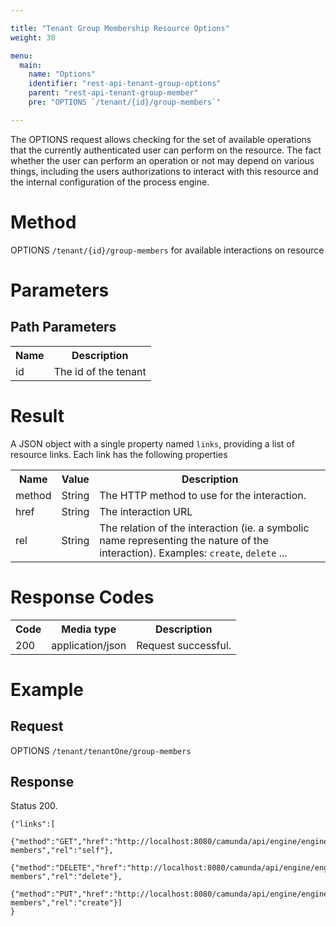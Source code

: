 ```yaml
---

title: "Tenant Group Membership Resource Options"
weight: 30

menu:
  main:
    name: "Options"
    identifier: "rest-api-tenant-group-options"
    parent: "rest-api-tenant-group-member"
    pre: "OPTIONS `/tenant/{id}/group-members`"

---
```


The OPTIONS request allows checking for the set of available operations that the currently authenticated user can perform on the resource. The fact whether the user can perform an operation or not may depend on various things, including the users authorizations to interact with this resource and the internal configuration of the process engine.

# Method

OPTIONS `/tenant/{id}/group-members` for available interactions on resource


# Parameters

## Path Parameters

<table class="table table-striped">
  <tr>
    <th>Name</th>
    <th>Description</th>
  </tr>
  <tr>
    <td>id</td>
    <td>The id of the tenant</td>
  </tr>
</table>


# Result

A JSON object with a single property named `links`, providing a list of resource links. Each link has the following properties

<table class="table table-striped">
  <tr>
    <th>Name</th>
    <th>Value</th>
    <th>Description</th>
  </tr>
  <tr>
    <td>method</td>
    <td>String</td>
    <td>The HTTP method to use for the interaction.</td>
  </tr>
  <tr>
    <td>href</td>
    <td>String</td>
    <td>The interaction URL</td>
  </tr>
  <tr>
    <td>rel</td>
    <td>String</td>
    <td>The relation of the interaction (ie. a symbolic name representing the nature of the interaction). Examples: <code>create</code>, <code>delete</code> ...</td>
  </tr>
</table>


# Response Codes


<table class="table table-striped">
  <tr>
    <th>Code</th>
    <th>Media type</th>
    <th>Description</th>
  </tr>
  <tr>
    <td>200</td>
    <td>application/json</td>
    <td>Request successful.</td>
  </tr>
</table>


# Example


## Request

OPTIONS `/tenant/tenantOne/group-members`

## Response

Status 200.

    {"links":[
        {"method":"GET","href":"http://localhost:8080/camunda/api/engine/engine/default/tenant/tenantOne/group-members","rel":"self"},
        {"method":"DELETE","href":"http://localhost:8080/camunda/api/engine/engine/default/tenant/tenantOne/group-members","rel":"delete"},
        {"method":"PUT","href":"http://localhost:8080/camunda/api/engine/engine/default/tenant/tenantOne/group-members","rel":"create"}]
    }
